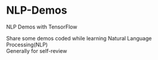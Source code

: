# NLP-Demos
NLP Demos with TensorFlow     
    
Share some demos coded while learning Natural Language Processing(NLP)    
Generally for self-review     
